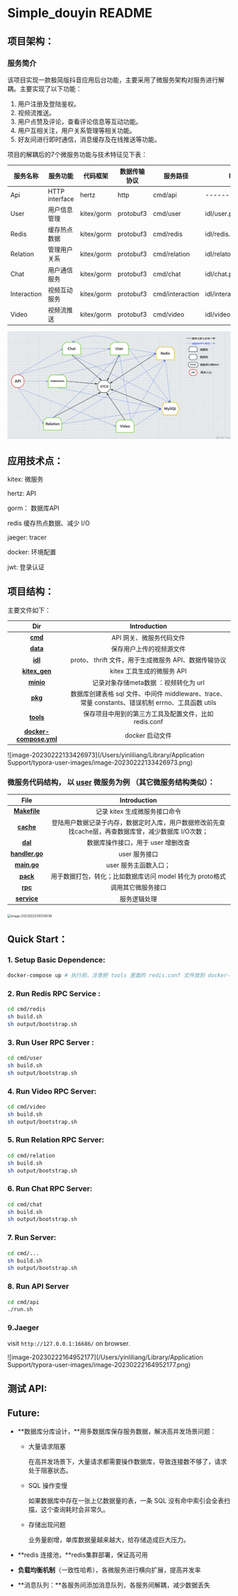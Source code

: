 # Simple_douyin README

## 项目架构：
### 服务简介
该项目实现一款极简版抖音应用后台功能，主要采用了微服务架构对服务进行解耦。主要实现了以下功能：
1. 用户注册及登陆鉴权。
2. 视频流推送。
3. 用户点赞及评论，查看评论信息等互动功能。
4. 用户互相关注，用户关系管理等相关功能。
5. 好友间进行即时通信，消息缓存及在线推送等功能。 
   
项目的解耦后的7个微服务功能与技术特征见下表：

| 服务名称      | 服务功能              |  代码框架    |数据传输协议  | 服务路径      |  IDL             |
|--------------|----------------------|-------------|-------------|-------------|-----------------|
| Api          | HTTP interface       | hertz | http   | cmd/api     | ------  |
| User         | 用户信息管理           | kitex/gorm    | protobuf3      | cmd/user    | idl/user.proto |
| Redis        | 缓存热点数据           |  kitex/gorm   | protobuf3      | cmd/redis   | idl/redis.proto |
| Relation     | 管理用户关系 | kitex/gorm  | protobuf3      | cmd/relation    | idl/relaton.proto |
| Chat    | 用户通信服务 | kitex/gorm  | protobuf3      | cmd/chat    | idl/chat.proto |
| Interaction    | 视频互动服务 | kitex/gorm  | protobuf3      | cmd/interaction    | idl/interaction.proto |
| Video   | 视频流推送 | kitex/gorm  | protobuf3      | cmd/video    | idl/video.proto |



![easy-note-arch](./image/douyin-architecture.PNG)

## 应用技术点：

kitex: 微服务

hertz: API

gorm： 数据库API 

redis 缓存热点数据、减少 I/O

jaeger:  tracer

docker: 环境配置

jwt: 登录认证



## 项目结构：

主要文件如下：

|                             Dir                              |                         Introduction                         |
| :----------------------------------------------------------: | :----------------------------------------------------------: |
| [**cmd**](https://github.com/gitgou/simple_douyin/tree/master/cmd) |                   API 网关、微服务代码文件                   |
| **[data](https://github.com/gitgou/simple_douyin/tree/master/data)** |                   保存用户上传的视频源文件                   |
| [**idl**](https://github.com/gitgou/simple_douyin/tree/master/idl) |    proto、 thrift 文件，用于生成微服务 API、数据传输协议     |
| **[kitex_gen](https://github.com/gitgou/simple_douyin/tree/master/kitex_gen)** |                  kitex 工具生成的微服务 API                  |
| [**minio**](https://github.com/gitgou/simple_douyin/tree/master/minio) |            记录对象存储meta数据 ：视频转化为 url             |
| [**pkg**](https://github.com/gitgou/simple_douyin/tree/master/pkg) | 数据库创建表格 sql 文件、中间件 middleware、trace、常量 constants、错误机制 errno、工具函数 utils |
| [**tools**](https://github.com/gitgou/simple_douyin/tree/master/tools) |    保存项目中用到的第三方工具及配置文件，比如 redis.conf     |
| **[docker-compose.yml](https://github.com/gitgou/simple_douyin/blob/master/docker-compose.yml)** |                       docker 启动文件                        |

![image-20230222133426973](/Users/yinliliang/Library/Application Support/typora-user-images/image-20230222133426973.png)

### 微服务代码结构， 以 [user](https://github.com/gitgou/simple_douyin/tree/master/cmd/user) 微服务为例 （其它微服务结构类似）：

|                             File                             |                         Introduction                         |
| :----------------------------------------------------------: | :----------------------------------------------------------: |
| **[Makefile](https://github.com/gitgou/simple_douyin/blob/master/cmd/user/Makefile)** |                记录 kitex 生成微服务接口命令                 |
| **[cache ](https://github.com/gitgou/simple_douyin/tree/master/cmd/user/cache)** | 登陆用户数据记录于内存，数据定时入库，用户数据修改前先查找cache层，再查数据库曾，减少数据库 I/O次数； |
| **[dal](https://github.com/gitgou/simple_douyin/tree/master/cmd/user/dal)** |              数据库操作接口，用于 user 增删改查              |
| **[handler.go](https://github.com/gitgou/simple_douyin/blob/master/cmd/user/handler.go)** |                        user 服务接口                         |
| **[main.go](https://github.com/gitgou/simple_douyin/blob/master/cmd/user/main.go)** |                    user 服务主函数入口；                     |
| **[pack](https://github.com/gitgou/simple_douyin/tree/master/cmd/user/pack)** |  用于数据打包，转化；比如数据库访问 model 转化为 proto格式   |
| **[rpc](https://github.com/gitgou/simple_douyin/tree/master/cmd/user/rpc)** |                      调用其它微服务接口                      |
| **[service](https://github.com/gitgou/simple_douyin/tree/master/cmd/user/service)** |                         服务逻辑处理                         |

<img src="/Users/yinliliang/Library/Application Support/typora-user-images/image-20230222141214539.png" alt="image-20230222141214539" style="zoom:50%;" />



## Quick Start：

### 1. Setup Basic Dependence:

```sh
docker-compose up # 执行前，注意把 tools 里面的 redis.conf 文件放到 docker-compose.yml 中配置的redis配置文件路径下
```

### 2. Run Redis RPC Service :

```sh
cd cmd/redis
sh build.sh
sh output/bootstrap.sh
```

### 3. Run User RPC Server :

```sh
cd cmd/user
sh build.sh
sh output/bootstrap.sh
```

### 4. Run Video RPC Server:

```sh
cd cmd/video
sh build.sh
sh output/bootstrap.sh
```

### 5. Run Relation RPC Server:

```sh
cd cmd/relation
sh build.sh
sh output/bootstrap.sh
```

### 6. Run Chat RPC Server:

```sh
cd cmd/chat
sh build.sh
sh output/bootstrap.sh
```

### 7. Run Server:

```sh
cd cmd/...
sh build.sh
sh output/bootstrap.sh
```

### 8. Run API Server

```sh
cd cmd/api
./run.sh
```

### 9.Jaeger

visit `http://127.0.0.1:16686/` on browser.

![image-20230222164952177](/Users/yinliliang/Library/Application Support/typora-user-images/image-20230222164952177.png)



## 测试 API:



## Future:

- **数据库分库设计，**用多数据库保存服务数据，解决高并发场景问题：

  - 大量请求阻塞

    在高并发场景下，大量请求都需要操作数据库，导致连接数不够了，请求处于阻塞状态。

  - SQL 操作变慢

    如果数据库中存在一张上亿数据量的表，一条 SQL 没有命中索引会全表扫描，这个查询耗时会非常久。

  - 存储出现问题

    业务量剧增，单库数据量越来越大，给存储造成巨大压力。

- **redis 连接池，**redis集群部署，保证高可用

- **负载均衡机制**（一致性哈希），各微服务进行横向扩展，提高并发率

- **消息队列：**各服务间添加消息队列，各服务间解耦，减少数据丢失
